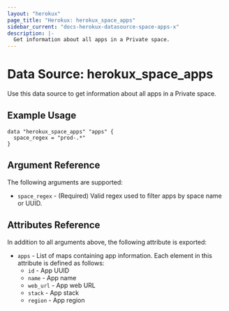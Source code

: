 ```yaml
---
layout: "herokux"
page_title: "Herokux: herokux_space_apps"
sidebar_current: "docs-herokux-datasource-space-apps-x"
description: |-
  Get information about all apps in a Private space.
---
```


# Data Source: herokux_space_apps

Use this data source to get information about all apps in a Private space.

## Example Usage

```hcl-terraform
data "herokux_space_apps" "apps" {
  space_regex = "prod-.*"
}
```

## Argument Reference

The following arguments are supported:

* `space_regex` - (Required) Valid regex used to filter apps by space name or UUID.

## Attributes Reference

In addition to all arguments above, the following attribute is exported:

* `apps` - List of maps containing app information. Each element in this attribute is defined as follows:
    * `id` - App UUID
    * `name` - App name
    * `web_url` - App web URL
    * `stack` - App stack
    * `region` - App region

